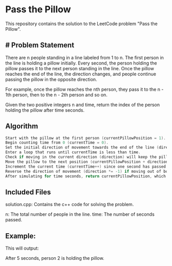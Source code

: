 # Pass the Pillow
This repository contains the solution to the LeetCode problem "Pass the Pillow".

## # Problem Statement
There are n people standing in a line labeled from 1 to n. The first person in the line is holding a pillow initially. Every second, the person holding the pillow passes it to the next person standing in the line. Once the pillow reaches the end of the line, the direction changes, and people continue passing the pillow in the opposite direction.

For example, once the pillow reaches the nth person, they pass it to the n - 1th person, then to the n - 2th person and so on.

Given the two positive integers n and time, return the index of the person holding the pillow after time seconds.

## Algorithm
 ```c++
 Start with the pillow at the first person (currentPillowPosition = 1).
 Begin counting time from 0 (currentTime = 0).
 Set the initial direction of movement towards the end of the line (direction = 1).
 Enter a loop that runs until currentTime is less than time.
 Check if moving in the current direction (direction) will keep the pillow within the line boundaries (1 to n):
 Move the pillow to the next position (currentPillowPosition + direction).
 Increment the current time (currentTime++) since one second has passed.
 Reverse the direction of movement (direction *= -1) if moving out of bounds.
 After simulating for time seconds, return currentPillowPosition, which identifies the person holding the pillow after time seconds.
 ```
## Included Files
solution.cpp: Contains the c++ code for solving the problem.

n: The total number of people in the line.
time: The number of seconds passed.
## Example:

This will output:

After 5 seconds, person 2 is holding the pillow.